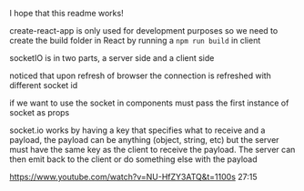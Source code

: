 I hope that this readme works!

create-react-app is only used for development purposes so we need to create the build folder in React by running a `npm run build` in client

socketIO is in two parts, a server side and a client side

noticed that upon refresh of browser the connection is refreshed with different socket id

if we want to use the socket in components must pass the first instance of socket as props

socket.io works by having a key that specifies what to receive and a payload, the payload can be anything (object, string, etc) but the server must have the same key as the client to receive the payload. The server can then emit back to the client or do something else with the payload

https://www.youtube.com/watch?v=NU-HfZY3ATQ&t=1100s 
27:15